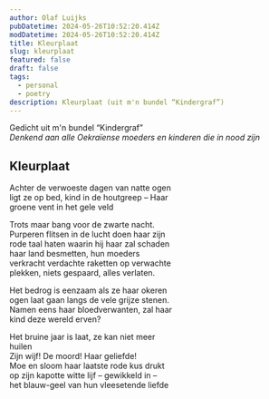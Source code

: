 ```yaml
---
author: Olaf Luijks
pubDatetime: 2024-05-26T10:52:20.414Z
modDatetime: 2024-05-26T10:52:20.414Z
title: Kleurplaat
slug: kleurplaat
featured: false
draft: false
tags:
  - personal
  - poetry
description: Kleurplaat (uit m'n bundel “Kindergraf”)
---
```


Gedicht uit m'n bundel “Kindergraf”<br>
_Denkend aan alle Oekraïense moeders en kinderen die in nood zijn_<br>

## Kleurplaat

Achter de verwoeste dagen van natte ogen<br>
ligt ze op bed, kind in de houtgreep &ndash; Haar<br>
groene vent in het gele veld<br>

Trots maar bang voor de zwarte nacht.<br>
Purperen flitsen in de lucht doen haar zijn<br>
rode taal haten waarin hij haar zal schaden<br>
haar land besmetten, hun moeders<br>
verkracht verdachte raketten op verwachte<br>
plekken, niets gespaard, alles verlaten.<br>

Het bedrog is eenzaam als ze haar okeren<br>
ogen laat gaan langs de vele grijze stenen.<br>
Namen eens haar bloedverwanten, zal haar<br>
kind deze wereld erven?<br>

Het bruine jaar is laat, ze kan niet meer<br>
huilen<br>
Zijn wijf! De moord! Haar geliefde!<br>
Moe en sloom haar laatste rode kus drukt<br>
op zijn kapotte witte lijf &ndash; gewikkeld in &ndash;<br>
het blauw-geel van hun vleesetende liefde<br>
